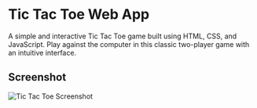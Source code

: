 # Tic Tac Toe Web App
A simple and interactive Tic Tac Toe game built using HTML, CSS, and JavaScript. Play against the computer in this classic two-player game with an intuitive interface.

## Screenshot
![Tic Tac Toe Screenshot](https://i.postimg.cc/d1ZJxGr0/Tictac.png)
